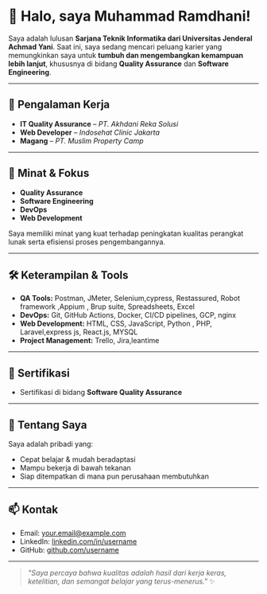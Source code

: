# 👋 Halo, saya Muhammad Ramdhani!

Saya adalah lulusan **Sarjana Teknik Informatika dari Universitas Jenderal Achmad Yani**. Saat ini, saya sedang mencari peluang karier yang memungkinkan saya untuk **tumbuh dan mengembangkan kemampuan lebih lanjut**, khususnya di bidang **Quality Assurance** dan **Software Engineering**.

---

## 💼 Pengalaman Kerja
- **IT Quality Assurance** – *PT. Akhdani Reka Solusi*
- **Web Developer** – *Indosehat Clinic Jakarta*
- **Magang** – *PT. Muslim Property Camp*

---

## 🎯 Minat & Fokus
- **Quality Assurance**
- **Software Engineering**
- **DevOps**
- **Web Development**

Saya memiliki minat yang kuat terhadap peningkatan kualitas perangkat lunak serta efisiensi proses pengembangannya.

---

## 🛠️ Keterampilan & Tools
- **QA Tools:** Postman, JMeter, Selenium,cypress, Restassured, Robot framework ,Appium , Brup suite, Spreadsheets, Excel
- **DevOps:** Git, GitHub Actions, Docker, CI/CD pipelines, GCP, nginx 
- **Web Development:** HTML, CSS, JavaScript, Python , PHP, Laravel,express js, React.js, MYSQL
- **Project Management:** Trello, Jira,leantime

---

## 📜 Sertifikasi
- Sertifikasi di bidang **Software Quality Assurance**

---

## 🧠 Tentang Saya
Saya adalah pribadi yang:
- Cepat belajar & mudah beradaptasi
- Mampu bekerja di bawah tekanan
- Siap ditempatkan di mana pun perusahaan membutuhkan

---

## 📫 Kontak
- Email: your.email@example.com
- LinkedIn: [linkedin.com/in/username](https://linkedin.com/in/username)
- GitHub: [github.com/username](https://github.com/username)

---

> *"Saya percaya bahwa kualitas adalah hasil dari kerja keras, ketelitian, dan semangat belajar yang terus-menerus."* ✨
